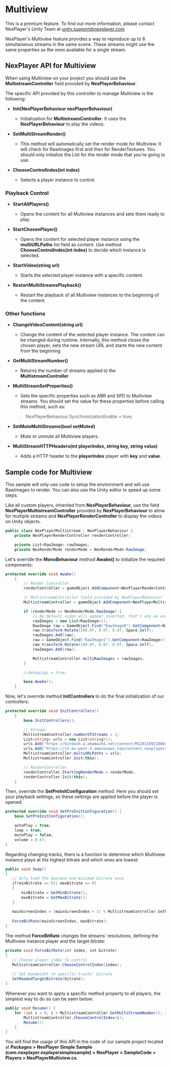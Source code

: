 # Multiview

This is a premium feature. To find out more information, please contact NexPlayer's Unity Team at unity.support@nexplayer.com

NexPlayer's Multiview feature provides a way to reproduce up to 8 simultaneous streams in the same scene. These streams might use the same properties as the ones available for a single stream.

## NexPlayer  API for Multiview

When using Multiview on your project you should use the **MultistreamController** field provided by **NexPlayerBehaviour**.

The specific API provided by this controller to manage Multiview is the following:

- **Init(NexPlayerBehaviour nexPlayerBehaviour)**

    - Initialization for **MultistreamController**. It uses the **NexPlayerBehaviour** to play the videos.

- **SetMultiStreamRender()**

    - This method will automatically set the render mode for Multiview. It will check for RawImages first and then for RenderTextures. You should only initialize the List for the render mode that you're going to use.

- **ChooseControlIndex(int index)**

    - Selects a player instance to control.

### Playback Control

- **StartAllPlayers()**

    - Opens the content for all Multiview instances and sets them ready to play.

- **StartChosenPlayer()**

    - Opens the content for selected player instance using the **multiURLPaths** list field as content. Use method **ChooseControlIndex(int index)** to decide which instance is selected.

- **StartVideo(string url)**

    - Starts the selected player instance with a specific content.

- **RestartMultiStreamsPlayback()**

    - Restart the playback of all Multiview instances to the beginning of the content.

### Other functions

- **ChangeVideoContent(string url)**

    - Change the content of the selected player instance. The content can be changed during runtime. Internally, this method closes the chosen player, sets the new stream URL and starts the new content from the beginning.

- **GetMultiStreamNumber()**

    - Returns the number of streams applied to the **MultistreamController**.

- **MultiStreamSetProperties()**

    - Sets the specific properties such as ABR and SPD to Multiview streams. You should set the value for these properties before calling this method, such as:  
    
    > NexPlayerBehaviour.SynchronizationEnable = true;

- **SetMuteMultiStreams(bool setMuted)**

    - Mute or unmute all Multiview players.

- **MultiStreamHTTPHeaders(int playerIndex, string key, string value)**

    - Adds a HTTP header to the **playerIndex** player with **key** and **value**.

## Sample code for Multiview

This sample will only use code to setup the environment and will use RawImages to render. You can also use the Unity editor to speed up some steps.

Like all custom players, inherited from **NexPlayerBehaviour**, use the field **NexPlayerMultistreamController** provided by **NexPlayerBehaviour** to allow for multiple streams and **NexPlayerRenderController** to display the videos on Unity objects.

```csharp
public class NexPlayerMultistream : NexPlayerBehaviour {
    private NexPlayerRenderController renderController;

    private List<RawImage> rawImages; 
    private NexRenderMode renderMode = NexRenderMode.RawImage;
```

Let's override the **MonoBehaviour** method **Awake()** to initialize the required components:

```csharp
protected override void Awake()
    {
        // Render Controller
        renderController = gameObject.AddComponent<NexPlayerRenderController>();

        // MultistreamController field provided by NexPlayerBehaviour
        MultistreamController = gameObject.AddComponent<NexPlayerMultistreamController>();

        if (renderMode == NexRenderMode.RawImage) {
            // By default video will appear inverted, that's why we use Rotate()
            rawImages = new List<RawImage>();
            RawImage raw = GameObject.Find("RawImage0").GetComponent<RawImage>();
            raw.transform.Rotate(180.0f, 0.0f, 0.0f, Space.Self);
            rawImages.Add(raw);
            raw = GameObject.Find("RawImage1").GetComponent<RawImage>();
            raw.transform.Rotate(180.0f, 0.0f, 0.0f, Space.Self);
            rawImages.Add(raw);

            MultistreamController.multiRawImages = rawImages;
        }

        //debugLogs = true;

        base.Awake();
    }
```

Now, let's override method **InitControllers** to do the final initialization of our controllers:

```csharp
protected override void InitControllers()
    {
        base.InitControllers();

        // Streams
        MultistreamController.numberOfStreams = 2;
        List<string> urls = new List<string>();
        urls.Add("https://bitdash-a.akamaihd.net/content/MI201109210084_1/m3u8s/f08e80da-bf1d-4e3d-8899-f0f6155f6efa.m3u8");
        urls.Add("https://s3.eu-west-3.amazonaws.com/content.nexplayersdk.com/hls/BustiContent/Race1/master.m3u8");
        MultistreamController.multiURLPaths = urls;
        MultistreamController.Init(this);

        // RenderController
        renderController.StartingRenderMode = renderMode;
        renderController.Init(this);
    }
```

Then, override the **SetPreInitConfiguration** method. Here you should set your playback settings, so these settings are applied before the player is opened:

```csharp
protected override void SetPreInitConfiguration() {
	base.SetPreInitConfiguration();

    autoPlay = true;
    loop = true;
    mutePlay = false;
    volume = 0.5f;
}
```

Regarding changing tracks, there is a function to determine which Multiview instance plays at the highest bitrate and which ones are lowest:

```csharp
public void Swap()  
{  
   // Only load the maximum and minimum bitrate once  
   if(minBitrate == 0|| maxBitrate == 0)  
   {  
       minBitrate = GetMinBitrate();  
       maxBitrate = GetMaxBitrate();  
   }  
  
   mainScreenIndex = (mainScreenIndex + 1) % MultistreamController.GetMultiStreamNumber();  
  
   ForceBitRate(mainScreenIndex, maxBitrate);  
}
```

The method **ForceBitRate** changes the streams' resolutions, defining the Multiview instance player and the target bitrate:

```csharp
private void ForceBitRate(int index, int bitrate)  
{  
   // Choose player index to control  
   MultistreamController.ChooseControlIndex(index);
  
   // Set bandwidth to specific tracks' bitrate  
   SetMaxAndTargetBitrate(bitrate);  
}
```

Whenever you want to apply a specific method property to all players, the simplest way to do so can be seen below:

```csharp
public void Resume() {
	for (int i = 0; i < MultistreamController.GetMultiStreamNumber(); i++) {
		MultistreamController.ChooseControlIndex(i);
		Resume();
	}
}
```

You will find the usage of this API in the code of our sample project located at **Packages > NexPlayer Simple Sample (com.nexplayer.nxplayersimplesample) > NexPlayer > SampleCode > Players > NexPlayerMultiview.cs**.
